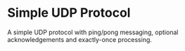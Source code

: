 # Simple UDP Protocol

A simple UDP protocol with ping/pong messaging, optional acknowledgements and exactly-once processing.